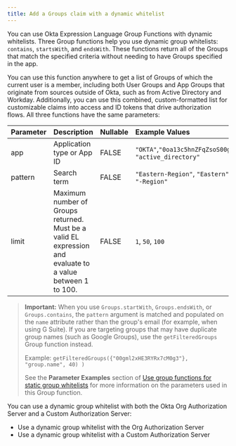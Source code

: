 ```yaml
---
title: Add a Groups claim with a dynamic whitelist
---
```


You can use Okta Expression Language Group Functions with dynamic whitelists. Three Group functions help you use dynamic group whitelists: `contains`, `startsWith`, and `endsWith`. These functions return all of the Groups that match the specified criteria without needing to have Groups specified in the app.

You can use this function anywhere to get a list of Groups of which the current user is a member, including both User Groups and App Groups that originate from sources outside of Okta, such as from Active Directory and Workday. Additionally, you can use this combined, custom-formatted list for customizable claims into access and ID tokens that drive authorization flows. All three functions have the same parameters:

| Parameter          | Description                                   | Nullable       | Example Values                        |
| :----------------- | :-------------------------------------------  | :------------- | :------------------------------------ |
| app                | Application type or App ID                    | FALSE          | `"OKTA"`,`"0oa13c5hnZFqZsoS00g4"`, `"active_directory"`|
| pattern            | Search term                                   | FALSE          | `"Eastern-Region"`, `"Eastern"`, `"-Region"`|
| limit              | Maximum number of Groups returned. Must be a valid EL expression and evaluate to a value between 1 to 100. | FALSE | `1`, `50`, `100`|

> **Important:** When you use `Groups.startWith`, `Groups.endsWith`, or `Groups.contains`, the `pattern` argument is matched and populated on the `name` attribute rather than the group's email (for example, when using G Suite). If you are targeting groups that may have duplicate group names (such as Google Groups), use the `getFilteredGroups` Group function instead.
>
>Example: `getFilteredGroups({"00gml2xHE3RYRx7cM0g3"}, "group.name", 40) )`
>
>See the **Parameter Examples** section of [Use group functions for static group whitelists](/docs/guides/customize-tokens-static/static-allowlist/#use-group-functions-for-static-group-whitelists) for more information on the parameters used in this Group function.

You can use a dynamic group whitelist with both the Okta Org Authorization Server and a Custom Authorization Server:

* <GuideLink link="../dynamic-allowlist-org-as">Use a dynamic group whitelist with the Org Authorization Server</GuideLink>
* <GuideLink link="../dynamic-allowlist-custom-as">Use a dynamic group whitelist with a Custom Authorization Server</GuideLink>

<NextSectionLink/>
